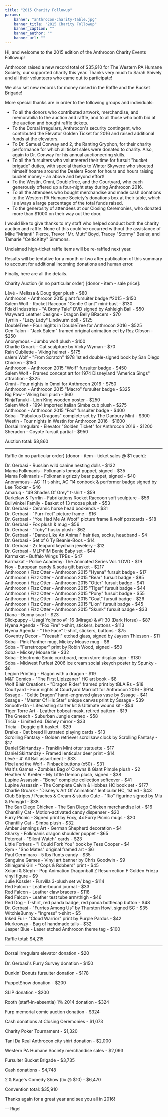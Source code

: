 ```yaml
---
title: "2015 Charity Followup"
params:
    banner: "anthrocon-charity-table.jpg"
    banner_title: "2015 Charity Followup"
    banner_caption: ""
    banner_author: ""
    banner_url: ""
---
```


Hi, and welcome to the 2015 edition of the Anthrocon Charity Events Followup!

Anthrocon raised a new record total of $35,910 for The Western PA Humane Society, our supported charity this year. Thanks very much to Sarah Shively and all their volunteers who came out to participate!

We also set new records for money raised in the Raffle and the Bucket Brigade!

More special thanks are in order to the following groups and individuals:

- To all the donors who contributed artwork, merchandise, and memorabilia to the auction and raffle, and to all those who both bid at the auction and bought raffle tickets.
- To the Dorsai Irregulars, Anthrocon's security contingent, who contributed the Elevator Golden Ticket for 2016 and raised additional funds at the elevators.
- To Dr. Samuel Conway and 2, the Ranting Gryphon, for their charity performance for which all ticket sales were donated to charity. Also, again to Dr. Conway for his annual auctioneering skills.
- To all the fursuiters who volunteered their time for fursuit "bucket brigade" duties, with special thanks to Winter Skywere who shouted himself hoarse around the Dealers Room for hours and hours raising bucket money - an above and beyond effort!
- To the Westin, Omni, DoubleTree, and the Courtyard, who each generously offered up a four-night stay during Anthrocon 2016.
- To all the attendees who bought merchandise and made cash donations to the Western PA Humane Society's donations box at their table, which is always a large percentage of the total funds raised.
- To the generosity of attendees at our Closing Ceremonies, who donated more than $1000 on their way out the door.

I would like to give thanks to my staff who helped conduct both the charity auction and raffle. None of this could've occurred without the assistance of Mike "Mrianti" Pierce, Trevor "Mr. Mutt" Boyd, Tracey "Stormy" Bealer, and Tamarie "CelticKitty" Simmons.

Unclaimed high-ticket raffle items will be re-raffled next year.

Results will be tentative for a month or two after publication of this summary to account for additional incoming donations and human error.

Finally, here are all the details.

Charity Auction (in no particular order) [donor - item - sale price]:

Lèvé - Melissa & Doug tiger plush - $80<br>
Anthrocon - Anthrocon 2015 giant fursuiter badge #2015 - $150<br>
Salem Wolf - Rocket Raccoon "Gentle Giant" mini-bust - $130<br>
Fdaki Industries - "A Brony Tale" DVD signed by Ashleigh Ball - $50<br>
Wayward Leather Designs - Dragon Belly BRacers - $70<br>
Tyrrlin - "Lazy Lady" Lindwurm doll - $125<br>
DoubleTree - Four nights in DoubleTree for Anthrocon 2016 - $525<br>
Gen Talon - "Jack Salem" framed original animation cel by Roz Gibson - $250<br>
Anonymous - Jumbo wolf plush - $100<br>
Charlie Groark - Cat sculpture by Vicky Wyman - $70<br>
Rain Oubliette - Viking helmet - $175<br>
salem Wolf - "From Scratch" 1978 1st ed double-signed book by San Diego Chicken - $150<br>
Anthrocon - Anthrocon 2015 "Wolf" fursuiter badge - $450<br>
Salem Wolf - Framed concept art for 1974 Disneyland "America Sings" attraction - $325<br>
Omni - Four nights in Omni for Anthrocon 2016 - $750<br>
Anthrocon - Anthrocon 2015 "Macro" fursuiter badge - $325<br>
Big Paw - Viking bull plush - $60<br>
NinjaTanuki - Lion King wooden poster - $250<br>
Salem Wolf - 1994 imported Italian Simba cub plush - $275<br>
Anthrocon - Anthrocon 2015 "Fox" fursuiter badge - $400<br>
Soba - "Fabulous Dragons" complete set by The Danbury Mint - $300<br>
Westin - Four nights in Westin for Anthrocon 2016 - $1600<br>
Dorsai Irregulars - Elevator "Golden Ticket" for Anthrocon 2016 - $1200<br>
Sheradon - Coyote fursuit partial - $950

Auction total: $8,860

***

Raffle (in no particular order) [donor - item - ticket sales @ $1 each]:

Dr. Gerbasi - Russian wild canine nesting dolls - $132<br>
Mama Folkmanis - Folkmanis tomcat puppet, signed - $35<br>
Mama Folkmanis - Folkmanis grizzly bear puppet, signed - $40<br>
Anonymous - AC '11 t-shirt, AC '14 conbook & performer badge signed by Lee Tockar - $46<br>
Amaruq - "49 Shades Of Grey" t-shirt - $59<br>
Darkclaw & Tyrrlin - Fabrikations Rocket Raccoon soft sculpture - $56<br>
Bullwinkel Family - Basket of 13 moose plush - $53<br>
Dr. Gerbasi - Ceramic horse head bookends - $31<br>
Dr. Gerbasi - "Purr-fect" picture frame - $16<br>
Dr. Gerbasi - "You Had Me At Woof" picture frame & wolf postcards - $18<br>
Dr. Gerbasi - Fox plush & mug - $56<br>
Dr. Gerbasi - "Toby" husky plush - $62<br>
Dr. Gerbasi - "Dance Like An Animal" hair ties, socks, headband - $4<br>
Dr. Gerbasi - Set of 6 Ty Beanie-Boos - $14<br>
Dr. Gerbasi - 2x leopard keychain jewelery - $12<br>
Dr. Gerbasi - MLP:FiM Benie Baby set - $44<br>
Karmakat - Buffalo Wings TPBs - $47<br>
Karmakat - Police Academy: The Animated Series Vol. 1 DVD - $19<br>
Noy - European candy & soda gift basket - $217<br>
Anthrocon / Fizz Otter - Anthrocon 2015 "Hyena" fursuit badge - $17<br>
Anthrocon / Fizz Otter - Anthrocon 2015 "Bear" fursuit badge - $85<br>
Anthrocon / Fizz Otter - Anthrocon 2015 "Otter" fursuit badge - $41<br>
Anthrocon / Fizz Otter - Anthrocon 2015 "Tiger" fursuit badge - $44<br>
Anthrocon / Fizz Otter - Anthrocon 2015 "Pony" fursuit badge - $55<br>
Anthrocon / Fizz Otter - Anthrocon 2015 "Goat" fursuit badge - $26<br>
Anthrocon / Fizz Otter - Anthrocon 2015 "Lion" fursuit badge - $45<br>
Anthrocon / Fizz Otter - Anthrocon 2015 "Skunk" fursuit badge - $33<br>
Diana - Bunny scarf - $23<br>
Slickpuppy - Usagi Yojimbo #1-16 (Mirage) & #1-30 (Dark Horse) - $87<br>
Hyena Agenda - "Fox Fire" t-shirt, stickers, buttons - $113<br>
Hyena Agenda - "The Face" t-shirt, stickers, buttons - $75<br>
Coventry Decor - "Yeeaah!" etched glass, signed by Jayson Thiesson - $11<br>
Soba - Pink Panther mug, Mickey Mouse mug - $8<br>
Soba - "Ferretrooper" print by Robin Wood, signed - $50<br>
Soba - Mickey Mouse tie - $32<br>
Soba - Electronic Sonic corkboard, neon store display sign - $130<br>
Soba - Midwest Furfest 2006 ice cream social skeych poster by Spunky - $6<br>
Legion Printing - Flagon with a dragon - $19<br>
M&T Comics - "The First Lipizzaner" HC art book - $8<br>
Wolf Blair Creations - "Dragon Rider" framed print by tBLAIRs - $18<br>
Courtyard - Four nights at Courtyard Marriott for Anthrocon 2016 - $914<br>
Sssage - "Celtic Dragon" hand-engraved glass vase by Sssage - $41<br>
Sssage - "Master Of His Star" unique canvas print by Sssage - $39<br>
Smooth-On - Lifecasting starter kit & Ultimate wound kit - $54<br>
Tiger Torre Art - Leather bobcat mask, retired pattern - $19<br>
The Gneech - Suburban Jungle cameo - $58<br>
Tricia - Limited ed. Disney mirror - $33<br>
Tricia - Doggie gift basket - $29<br>
Draike - Cat breed illustrated playing cards - $13<br>
Scrolling Fantasy - Golden retriever scrollsaw clock by Scrolling Fantasy - $17<br>
Daniel Skirtandzy - Franklin Mint otter statuette - $17<br>
Daniel Skirtandzy - Framed lenticular deer print - $14<br>
Lèvé - 4' All Ball assortment - $33<br>
Pixel and the Wolf - Pinback buttons (x50) - $31<br>
Walt's Games - Zombies Bag o' Clowns & Giant Pimple plush - $2<br>
Heather V. Kreiter - My Little Demon plush, signed - $38<br>
Lupine Assassin - "Bone" complete collection softcover - $41<br>
Lupine Assassin - The Complete Calvin & Hobbes HC book set - $177<br>
Charlie Groark - "Disney's Art Of Animation" lenticular HC, 1st ed - $43<br>
Club Stripes / Peaches & Cream & studio Cute - "Rio" figurine signed by Miu & Ponygirl - $38<br>
The San Diego Chicken - The San Diego Chicken merchandise lot - $16<br>
Chantilly Cat - Motion-activated candy dispenser - $20<br>
Furry Picnic - Signed print by Foxy, 4x Furry Picnic mugs - $20<br>
Chantilly Cat - Simba plush - $32<br>
Amber Jennings Art - German Shepherd decoration - $4<br>
Sharky - Folkmanis dragon shoulder puppet - $65<br>
Petercat - "Silent Watch" cards - $23<br>
Little Forkers - "I Could Fork You" book by Tess Cooper - $4<br>
Sym - "Sno Mates" original framed art - $6<br>
Paul Germinaro - 5 lbs Runts candy - $35<br>
Sanguine Games - Vinyl art banner by Chris Goodwin - $9<br>
Shinigami Girl - "Cops & Robbers" print - $45<br>
Xolani & Steph - Pop Animation Dragonball Z Resurrection F Golden Frieza vinyl figure - $9<br>
Julie Kossler - Furvilla 3-plush set w/ bag - $114<br>
Red Falcon - Leatherbound journal - $33<br>
Red Falcon - Leather claw bracers - $118<br>
Red Falcon - Leather test tube arm/thigh - $46<br>
Red Dog - T-shirt, red panda badge, red panda bottlecap button - $48<br>
Dr. Gerbasi - "Furries Among Us" by Thurston Howl, signed SC - $35<br>
WitchieBunny - "Ingress" t-shirt - $5<br>
Inked Fur - "Cloud Warrior" print by Purple Pardus - $42<br>
Murkrowzy - Bag of handmade tails - $32<br>
Jasper Blue - Laser etched Anthrocon theme tag - $100

Raffle total: $4,215

***

Dorsai Irregulars elevator donation - $20

Dr. Gerbasi's Furry Survey donation - $150

Dunkin' Donuts fursuiter donation - $178

PuppetShow donation - $200

SLIP donation - $200

Rooth (staff-in-absentia) 1% 2014 donation - $324

Furp memorial comic auction donation - $324

Cash donations at Closing Ceremonies - $1,073

Charity Poker Tournament - $1,320

Tani Da Real Anthrocon city shirt donation - $2,000

Western PA Humane Society merchandise sales - $2,093

Fursuiter Bucket Brigade - $3,735

Cash donations - $4,748

2 & Kage's Comedy Show (tix @ $10) - $6,470

Convention total: $35,910

Thanks again for a great year and see you all in 2016!

-- Rigel

